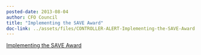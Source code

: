 ```yaml
---
posted-date: 2013-08-04
author: CFO Council
title: "Implementing the SAVE Award"
doc-link: ../assets/files/CONTROLLER-ALERT-Implementing-the-SAVE-Award.pdf
---
```


[Implementing the SAVE Award]({{site.baseurl}}/assets/files/CONTROLLER-ALERT-Implementing-the-SAVE-Award-4.8.13.pdf)
